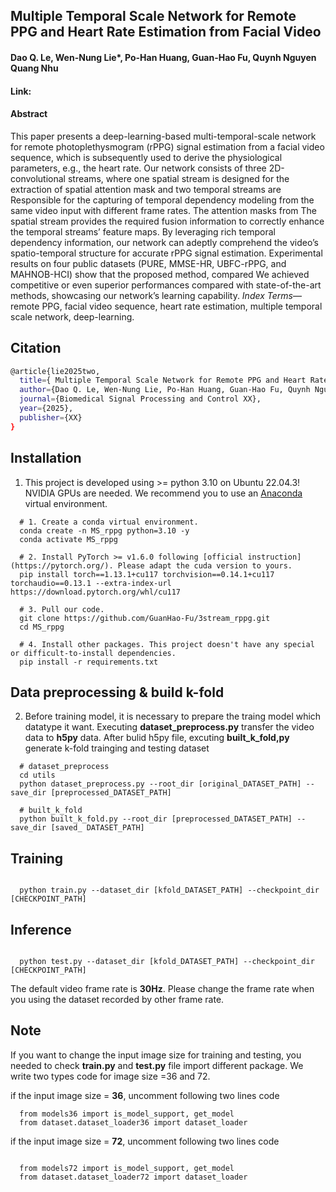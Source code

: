 
## Multiple Temporal Scale Network for Remote PPG and Heart Rate Estimation from Facial Video
#### Dao Q. Le, Wen-Nung Lie*, Po-Han Huang, Guan-Hao Fu, Quynh Nguyen Quang Nhu

#### Link: 

#### Abstract

  This paper presents a deep-learning-based multi-temporal-scale network for remote photoplethysmogram (rPPG) signal estimation from a facial video sequence, which is subsequently used to derive the physiological parameters, e.g., the heart rate. Our network consists of three 2D-convolutional streams, where one spatial stream is designed for the extraction of spatial attention mask and two temporal streams are Responsible for the capturing of temporal dependency modeling from the same video input with different frame rates. The attention masks from The spatial stream provides the required fusion information to correctly enhance the temporal streams’ feature maps. By leveraging rich temporal dependency information, our network can adeptly comprehend the video’s spatio-temporal structure for accurate rPPG signal estimation. Experimental results on four public datasets (PURE, MMSE-HR, UBFC-rPPG, and MAHNOB-HCI) show that the proposed method, compared We achieved competitive or even superior performances compared with state-of-the-art methods, showcasing our network’s learning capability.
_Index Terms_—remote PPG, facial video sequence, heart rate estimation, multiple temporal scale network, deep-learning.

## Citation 

``` bash
@article{lie2025two,
  title={ Multiple Temporal Scale Network for Remote PPG and Heart Rate Estimation from Facial Video},
  author={Dao Q. Le, Wen-Nung Lie, Po-Han Huang, Guan-Hao Fu, Quynh Nguyen Quang Nhu},
  journal={Biomedical Signal Processing and Control XX},
  year={2025},
  publisher={XX}
}
```

## Installation
1. This project is developed using >= python 3.10 on Ubuntu 22.04.3! NVIDIA GPUs are needed. We recommend you to use an [Anaconda](https://www.anaconda.com/) virtual environment.

```shell
  # 1. Create a conda virtual environment.
  conda create -n MS_rppg python=3.10 -y
  conda activate MS_rppg
  
  # 2. Install PyTorch >= v1.6.0 following [official instruction](https://pytorch.org/). Please adapt the cuda version to yours.
  pip install torch==1.13.1+cu117 torchvision==0.14.1+cu117 torchaudio==0.13.1 --extra-index-url https://download.pytorch.org/whl/cu117
  
  # 3. Pull our code.
  git clone https://github.com/GuanHao-Fu/3stream_rppg.git
  cd MS_rppg
  
  # 4. Install other packages. This project doesn't have any special or difficult-to-install dependencies.
  pip install -r requirements.txt 
```

## Data preprocessing & build k-fold
2. Before training model, it is necessary to prepare the traing model which datatype it want. Executing **dataset_preprocess.py** transfer the video data to **h5py** data. After bulid h5py file, excuting **built_k_fold,py** generate k-fold trainging and testing dataset 
```shell
  # dataset_preprocess
  cd utils
  python dataset_preprocess.py --root_dir [original_DATASET_PATH] --save_dir [preprocessed_DATASET_PATH]

  # built_k_fold
  python built_k_fold.py --root_dir [preprocessed_DATASET_PATH] --save_dir [saved_ DATASET_PATH]
```
## Training 

```shell

  python train.py --dataset_dir [kfold_DATASET_PATH] --checkpoint_dir [CHECKPOINT_PATH]

```
## Inference 

```shell

  python test.py --dataset_dir [kfold_DATASET_PATH] --checkpoint_dir [CHECKPOINT_PATH]

```
The default video frame rate is **30Hz**. Please change the frame rate when you using the dataset recorded by other frame rate. 

## Note
If you want to change the input image size for training and testing, you needed to check **train.py** and **test.py** file import different package. We write two types code for image size =36 and 72.

if the input image size = **36**, uncomment following two lines code
```shell
  from models36 import is_model_support, get_model
  from dataset.dataset_loader36 import dataset_loader
```
if the input image size = **72**, uncomment following two lines code
```shell

  from models72 import is_model_support, get_model
  from dataset.dataset_loader72 import dataset_loader
```
